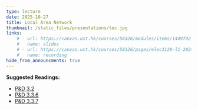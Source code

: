 ```yaml
---
type: lecture
date: 2025-10-27
title: Local Area Network
thumbnail: /static_files/presentations/lec.jpg
links: 
    # - url: https://canvas.ust.hk/courses/58326/modules/items/1449792
    #   name: slides
    # - url: https://canvas.ust.hk/courses/58326/pages/elec3120-l1-2024-10-29-15-00
    #   name: recording   
hide_from_announcments: true
---
```

**Suggested Readings:**
- [P&D 3.2](https://book.systemsapproach.org/internetworking/ethernet.html)
- [P&D 3.3.6](https://book.systemsapproach.org/internetworking/basic-ip.html#address-translation-arp)
- [P&D 3.3.7](https://book.systemsapproach.org/internetworking/basic-ip.html#host-configuration-dhcp)